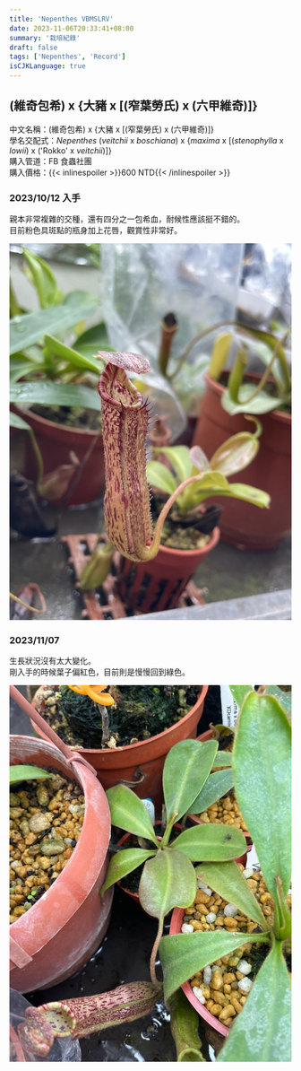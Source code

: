 ```yaml
---
title: 'Nepenthes VBMSLRV'
date: 2023-11-06T20:33:41+08:00
summary: '栽培紀錄'
draft: false
tags: ['Nepenthes', 'Record']
isCJKLanguage: true
---
```


## (維奇包希) x {大豬 x [(窄葉勞氏) x (六甲維奇)]}

中文名稱：(維奇包希) x {大豬 x [(窄葉勞氏) x (六甲維奇)]}  
學名交配式：*Nepenthes* (*veitchii* x *boschiana*) x {*maxima* x [(*stenophylla* x *lowii*) x ('Rokko' x *veitchii*)]}  
購入管道：FB 食蟲社團  
購入價格：{{< inlinespoiler >}}600 NTD{{< /inlinespoiler >}}  

### 2023/10/12 入手

親本非常複雜的交種，還有四分之一包希血，耐候性應該挺不錯的。  
目前粉色具斑點的瓶身加上花唇，觀賞性非常好。  

![2023-10-12](./images/2023-10-12.jpg)

### 2023/11/07

生長狀況沒有太大變化。  
剛入手的時候葉子偏紅色，目前則是慢慢回到綠色。  

![2023-11-07](./images/2023-11-07.jpg)
